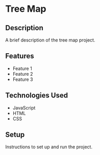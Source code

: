 # Tree Map

## Description

A brief description of the tree map project.

## Features

- Feature 1
- Feature 2
- Feature 3

## Technologies Used

- JavaScript
- HTML
- CSS

## Setup

Instructions to set up and run the project.
